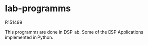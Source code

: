 # lab-programms
R151499

This programms are done in DSP lab.
Some of the DSP Applications implemented in Python.
